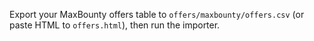 Export your MaxBounty offers table to `offers/maxbounty/offers.csv` (or paste HTML to `offers.html`), then run the importer.
